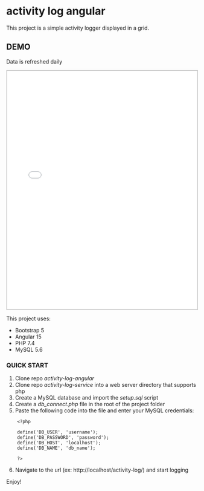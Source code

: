 # activity log angular

This project is a simple activity logger displayed in a grid.

## DEMO
Data is refreshed daily
<iframe style="border: 2px #ccc solid; height: 630px; width: 100%;" src="//activitylogdemo.ajdrafts.com/"></iframe>

This project uses:

* Bootstrap 5
* Angular 15
* PHP 7.4
* MySQL 5.6

### QUICK START
1. Clone repo *activity-log-angular*
2. Clone repo *activity-log-service* into a web server directory that supports php
3. Create a MySQL database and import the *setup.sql* script
4. Create a *db_connect.php* file in the root of the project folder
5. Paste the following code into the file and enter your MySQL credentials:
```
    <?php

    define('DB_USER', 'username');
    define('DB_PASSWORD', 'password');
    define('DB_HOST', 'localhost');
    define('DB_NAME', 'db_name');

    ?>
```
6. Navigate to the url (ex: http://localhost/activity-log/) and start logging

Enjoy!
